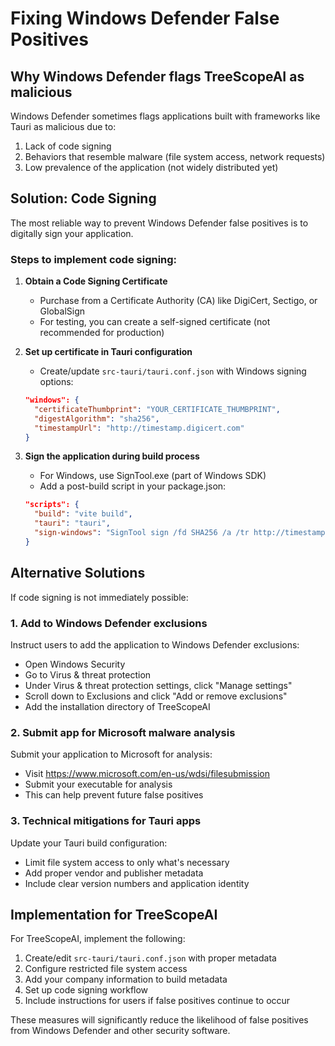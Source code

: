 # Fixing Windows Defender False Positives

## Why Windows Defender flags TreeScopeAI as malicious

Windows Defender sometimes flags applications built with frameworks like Tauri as malicious due to:
1. Lack of code signing
2. Behaviors that resemble malware (file system access, network requests)
3. Low prevalence of the application (not widely distributed yet)

## Solution: Code Signing

The most reliable way to prevent Windows Defender false positives is to digitally sign your application.

### Steps to implement code signing:

1. **Obtain a Code Signing Certificate**
   - Purchase from a Certificate Authority (CA) like DigiCert, Sectigo, or GlobalSign
   - For testing, you can create a self-signed certificate (not recommended for production)

2. **Set up certificate in Tauri configuration**
   - Create/update `src-tauri/tauri.conf.json` with Windows signing options:
   ```json
   "windows": {
     "certificateThumbprint": "YOUR_CERTIFICATE_THUMBPRINT",
     "digestAlgorithm": "sha256",
     "timestampUrl": "http://timestamp.digicert.com"
   }
   ```

3. **Sign the application during build process**
   - For Windows, use SignTool.exe (part of Windows SDK)
   - Add a post-build script in your package.json:
   ```json
   "scripts": {
     "build": "vite build",
     "tauri": "tauri",
     "sign-windows": "SignTool sign /fd SHA256 /a /tr http://timestamp.digicert.com /td SHA256 path\\to\\your\\app.exe"
   }
   ```

## Alternative Solutions

If code signing is not immediately possible:

### 1. Add to Windows Defender exclusions
Instruct users to add the application to Windows Defender exclusions:
- Open Windows Security
- Go to Virus & threat protection
- Under Virus & threat protection settings, click "Manage settings"
- Scroll down to Exclusions and click "Add or remove exclusions"
- Add the installation directory of TreeScopeAI

### 2. Submit app for Microsoft malware analysis
Submit your application to Microsoft for analysis:
- Visit https://www.microsoft.com/en-us/wdsi/filesubmission
- Submit your executable for analysis
- This can help prevent future false positives

### 3. Technical mitigations for Tauri apps

Update your Tauri build configuration:
- Limit file system access to only what's necessary
- Add proper vendor and publisher metadata
- Include clear version numbers and application identity

## Implementation for TreeScopeAI

For TreeScopeAI, implement the following:

1. Create/edit `src-tauri/tauri.conf.json` with proper metadata
2. Configure restricted file system access
3. Add your company information to build metadata
4. Set up code signing workflow
5. Include instructions for users if false positives continue to occur

These measures will significantly reduce the likelihood of false positives from Windows Defender and other security software. 